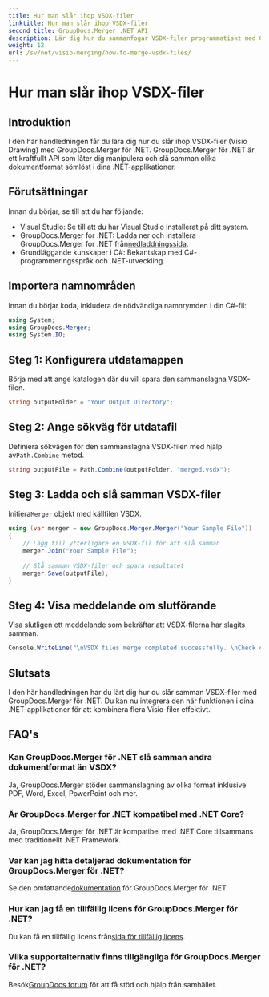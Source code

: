 ```yaml
---
title: Hur man slår ihop VSDX-filer
linktitle: Hur man slår ihop VSDX-filer
second_title: GroupDocs.Merger .NET API
description: Lär dig hur du sammanfogar VSDX-filer programmatiskt med GroupDocs.Merger för .NET. Denna handledning innehåller steg-för-steg-instruktioner med kodexempel.
weight: 12
url: /sv/net/visio-merging/how-to-merge-vsdx-files/
---
```


# Hur man slår ihop VSDX-filer

## Introduktion
I den här handledningen får du lära dig hur du slår ihop VSDX-filer (Visio Drawing) med GroupDocs.Merger för .NET. GroupDocs.Merger för .NET är ett kraftfullt API som låter dig manipulera och slå samman olika dokumentformat sömlöst i dina .NET-applikationer.
## Förutsättningar
Innan du börjar, se till att du har följande:
- Visual Studio: Se till att du har Visual Studio installerat på ditt system.
-  GroupDocs.Merger for .NET: Ladda ner och installera GroupDocs.Merger for .NET från[nedladdningssida](https://releases.groupdocs.com/merger/net/).
- Grundläggande kunskaper i C#: Bekantskap med C#-programmeringsspråk och .NET-utveckling.

## Importera namnområden
Innan du börjar koda, inkludera de nödvändiga namnrymden i din C#-fil:
```csharp
using System; 
using GroupDocs.Merger;
using System.IO;
```
## Steg 1: Konfigurera utdatamappen
Börja med att ange katalogen där du vill spara den sammanslagna VSDX-filen.
```csharp
string outputFolder = "Your Output Directory";
```
## Steg 2: Ange sökväg för utdatafil
 Definiera sökvägen för den sammanslagna VSDX-filen med hjälp av`Path.Combine` metod.
```csharp
string outputFile = Path.Combine(outputFolder, "merged.vsdx");
```
## Steg 3: Ladda och slå samman VSDX-filer
 Initiera`Merger` objekt med källfilen VSDX.
```csharp
using (var merger = new GroupDocs.Merger.Merger("Your Sample File"))
{
    // Lägg till ytterligare en VSDX-fil för att slå samman
    merger.Join("Your Sample File");
    
    // Slå samman VSDX-filer och spara resultatet
    merger.Save(outputFile);
}
```
## Steg 4: Visa meddelande om slutförande
Visa slutligen ett meddelande som bekräftar att VSDX-filerna har slagits samman.
```csharp
Console.WriteLine("\nVSDX files merge completed successfully. \nCheck output in {0}", outputFolder);
```

## Slutsats
I den här handledningen har du lärt dig hur du slår samman VSDX-filer med GroupDocs.Merger för .NET. Du kan nu integrera den här funktionen i dina .NET-applikationer för att kombinera flera Visio-filer effektivt.

## FAQ's
### Kan GroupDocs.Merger för .NET slå samman andra dokumentformat än VSDX?
Ja, GroupDocs.Merger stöder sammanslagning av olika format inklusive PDF, Word, Excel, PowerPoint och mer.
### Är GroupDocs.Merger for .NET kompatibel med .NET Core?
Ja, GroupDocs.Merger för .NET är kompatibel med .NET Core tillsammans med traditionellt .NET Framework.
### Var kan jag hitta detaljerad dokumentation för GroupDocs.Merger för .NET?
 Se den omfattande[dokumentation](https://tutorials.groupdocs.com/merger/net/) för GroupDocs.Merger för .NET.
### Hur kan jag få en tillfällig licens för GroupDocs.Merger för .NET?
 Du kan få en tillfällig licens från[sida för tillfällig licens](https://purchase.groupdocs.com/temporary-license/).
### Vilka supportalternativ finns tillgängliga för GroupDocs.Merger för .NET?
 Besök[GroupDocs forum](https://forum.groupdocs.com/c/merger/32) för att få stöd och hjälp från samhället.